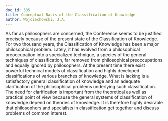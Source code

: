 ```yaml
---
doc_id: 335
title: Conceptual Basis of the Classification of Knowledge
author: Wojciechowski, J.A.
---
```


As far as philosophers are concerned, the Conference seems to be justified
precisely because of the present state of the Classification of Knowledge.  For
two thousand years, the Classification of Knowledge has been a major
philosophical problem.  Lately, it has evolved from a philosophical
preoccupation into a specialized technique, a species of the general techniques 
of classification, far removed from philosophical preoccupations and equally
ignored by philosophers.  At the present time there exist powerful technical
models of classification and highly developed classifications of various
branches of knowledge.  What is lacking is a satisfactory general
classification of knowledge and an adequate clarification of the philosophical
problems underlying such classification.  The need for clarification is
important from the theoretical as well as practical point of view because
the general systems of classification of knowledge depend on theories of
knowledge.  It is therefore highly desirable that philosophers and specialists
in classification get together and discuss problems of common interest.